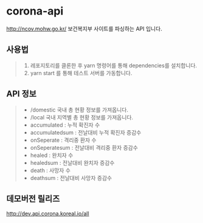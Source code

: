 # corona-api
http://ncov.mohw.go.kr/ 보건복지부 사이트를 파싱하는 API 입니다.

## 사용법
> 1. 레포지토리를 클론한 후 yarn 명령어를 통해 dependencies를 설치합니다.
> 2. yarn start 를 통해 테스트 서버를 가동합니다.

## API 정보

> * /domestic 국내 총 현황 정보를 가져옵니다.
> * /local 국내 지역별 총 현황 정보를 가져옵니다.
> * accumulated  : 누적 확진자 수
> * accumulatedsum : 전날대비 누적 확진자 증감수
> * onSeperate : 격리중 환자 수
> * onSeperatesum : 전날대비 격리중 환자 증감수
> * healed : 완치자 수
> * healedsum : 전날대비 완치자 증감수
> * death : 사망자 수
> * deathsum : 전날대비 사망자 증감수

## 데모버전 릴리즈
http://dev.api.corona.koreal.io/all
